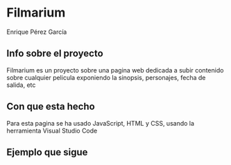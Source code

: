 # Filmarium
Enrique Pérez García 
## Info sobre el proyecto 
Filmarium es un proyecto sobre una pagina web dedicada a subir contenido sobre cualquier pelicula exponiendo la sinopsis, personajes, fecha de salida, etc
## Con que esta hecho 
Para esta pagina se ha usado JavaScript, HTML y CSS, usando la herramienta Visual Studio Code 
## Ejemplo que sigue
